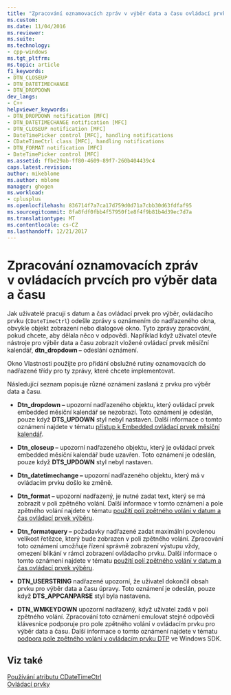 ```yaml
---
title: "Zpracování oznamovacích zpráv v výběr data a času ovládací prvky | Microsoft Docs"
ms.custom: 
ms.date: 11/04/2016
ms.reviewer: 
ms.suite: 
ms.technology:
- cpp-windows
ms.tgt_pltfrm: 
ms.topic: article
f1_keywords:
- DTN_CLOSEUP
- DTN_DATETIMECHANGE
- DTN_DROPDOWN
dev_langs:
- C++
helpviewer_keywords:
- DTN_DROPDOWN notification [MFC]
- DTN_DATETIMECHANGE notification [MFC]
- DTN_CLOSEUP notification [MFC]
- DateTimePicker control [MFC], handling notifications
- CDateTimeCtrl class [MFC], handling notifications
- DTN_FORMAT notification [MFC]
- DateTimePicker control [MFC]
ms.assetid: ffbe29ab-ff80-4609-89f7-260b404439c4
caps.latest.revision: 
author: mikeblome
ms.author: mblome
manager: ghogen
ms.workload:
- cplusplus
ms.openlocfilehash: 836714f7a7ca17d759d0d71a7cbb30d63fdfaf95
ms.sourcegitcommit: 8fa8fdf0fbb4f57950f1e8f4f9b81b4d39ec7d7a
ms.translationtype: MT
ms.contentlocale: cs-CZ
ms.lasthandoff: 12/21/2017
---
```

# <a name="processing-notification-messages-in-date-and-time-picker-controls"></a>Zpracování oznamovacích zpráv v ovládacích prvcích pro výběr data a času
Jak uživatelé pracují s datum a čas ovládací prvek pro výběr, ovládacího prvku (`CDateTimeCtrl`) odešle zprávy s oznámením do nadřazeného okna, obvykle objekt zobrazení nebo dialogové okno. Tyto zprávy zpracování, pokud chcete, aby dělala něco v odpovědi. Například když uživatel otevře nástroje pro výběr data a času zobrazit vložené ovládací prvek měsíční kalendář, **dtn_dropdown –** odeslání oznámení.  
  
 Okno Vlastnosti použijte pro přidání obslužné rutiny oznamovacích do nadřazené třídy pro ty zprávy, které chcete implementovat.  
  
 Následující seznam popisuje různé oznámení zaslaná z prvku pro výběr data a času.  
  
-   **Dtn_dropdown –** upozorní nadřazeného objektu, který ovládací prvek embedded měsíční kalendář se nezobrazí. Toto oznámení je odeslán, pouze když **DTS_UPDOWN** styl nebyl nastaven. Další informace o tomto oznámení najdete v tématu [přístup k Embedded ovládací prvek měsíční kalendář](../mfc/accessing-the-embedded-month-calendar-control.md).  
  
-   **Dtn_closeup –** upozorní nadřazeného objektu, který je ovládací prvek embedded měsíční kalendář bude uzavřen. Toto oznámení je odeslán, pouze když **DTS_UPDOWN** styl nebyl nastaven.  
  
-   **Dtn_datetimechange –** upozorní nadřazeného objektu, který má v ovládacím prvku došlo ke změně.  
  
-   **Dtn_format –** upozorní nadřazený, je nutné zadat text, který se má zobrazit v poli zpětného volání. Další informace v tomto oznámení a pole zpětného volání najdete v tématu [použití polí zpětného volání v datum a čas ovládací prvek výběru](../mfc/using-callback-fields-in-a-date-and-time-picker-control.md).  
  
-   **Dtn_formatquery –** požadavky nadřazené zadat maximální povolenou velikost řetězce, který bude zobrazen v poli zpětného volání. Zpracování toto oznámení umožňuje řízení správně zobrazení výstupu vždy, omezení blikání v rámci zobrazení ovládacího prvku. Další informace o tomto oznámení najdete v tématu [použití polí zpětného volání v datum a čas ovládací prvek výběru](../mfc/using-callback-fields-in-a-date-and-time-picker-control.md).  
  
-   **DTN_USERSTRING** nadřazené upozorní, že uživatel dokončil obsah prvku pro výběr data a času úpravy. Toto oznámení je odeslán, pouze když **DTS_APPCANPARSE** styl byla nastavena.  
  
-   **DTN_WMKEYDOWN** upozorní nadřazený, když uživatel zadá v poli zpětného volání. Zpracování toto oznámení emulovat stejné odpovědi klávesnice podporuje pro pole zpětného volání v ovládacím prvku pro výběr data a času. Další informace o tomto oznámení najdete v tématu [podpora pole zpětného volání v ovládacím prvku DTP](http://msdn.microsoft.com/library/windows/desktop/bb761726) ve Windows SDK.  
  
## <a name="see-also"></a>Viz také  
 [Používání atributu CDateTimeCtrl](../mfc/using-cdatetimectrl.md)   
 [Ovládací prvky](../mfc/controls-mfc.md)

